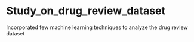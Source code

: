 # Study_on_drug_review_dataset
Incorporated few machine learning techniques to analyze the drug review dataset
